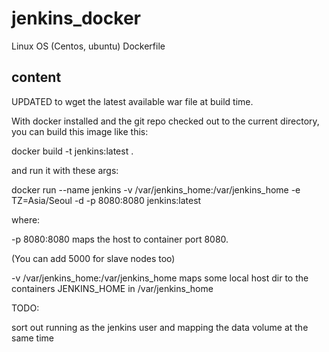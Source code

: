 # jenkins_docker
Linux OS (Centos, ubuntu) Dockerfile 

## content
UPDATED to wget the latest available war file at build time.

With docker installed and the git repo checked out to the current directory, you can build this image like this:

docker build -t jenkins:latest .

and run it with these args:

docker run --name jenkins -v /var/jenkins_home:/var/jenkins_home -e TZ=Asia/Seoul -d -p 8080:8080 jenkins:latest

where:

-p 8080:8080 maps the host to container port 8080.

(You can add 5000 for slave nodes too)

-v /var/jenkins_home:/var/jenkins_home maps some local host dir to the containers JENKINS_HOME in /var/jenkins_home

TODO:

sort out running as the jenkins user and mapping the data volume at the same time


